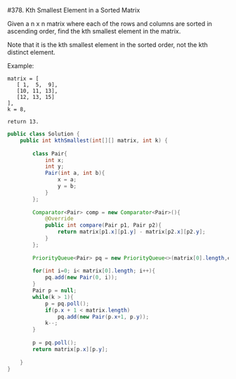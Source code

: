 #378. Kth Smallest Element in a Sorted Matrix

Given a n x n matrix where each of the rows and columns are sorted in ascending order, find the kth smallest element in the matrix.

Note that it is the kth smallest element in the sorted order, not the kth distinct element.

Example:
```
matrix = [
   [ 1,  5,  9],
   [10, 11, 13],
   [12, 13, 15]
],
k = 8,

return 13.
```


```java
public class Solution {
    public int kthSmallest(int[][] matrix, int k) {
        
        class Pair{
            int x;
            int y;
            Pair(int a, int b){
                x = a;
                y = b;
            }
        };
        
        Comparator<Pair> comp = new Comparator<Pair>(){
            @Override
            public int compare(Pair p1, Pair p2){
                return matrix[p1.x][p1.y] - matrix[p2.x][p2.y];
            }
        };
        
        PriorityQueue<Pair> pq = new PriorityQueue<>(matrix[0].length,comp);
        
        for(int i=0; i< matrix[0].length; i++){
            pq.add(new Pair(0, i));
        }
        Pair p = null;
        while(k > 1){
            p = pq.poll();
            if(p.x + 1 < matrix.length)
                pq.add(new Pair(p.x+1, p.y));
            k--;
        }
        
        p = pq.poll();
        return matrix[p.x][p.y];
        
    }
}
```